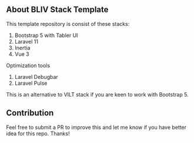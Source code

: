 ## About BLIV Stack Template

This template repository is consist of these stacks:
1. Bootstrap 5 with Tabler UI
2. Laravel 11
3. Inertia
4. Vue 3

Optimization tools
1. Laravel Debugbar
2. Laravel Pulse

This is an alternative to VILT stack if you are keen to work with Bootstrap 5.

## Contribution
Feel free to submit a PR to improve this and let me know if you have better idea for this repo. Thanks!
